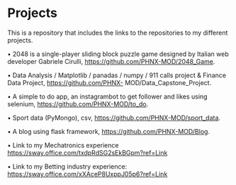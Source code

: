 # Projects
This is a repository that includes the links to the repositories to my different projects.

•    2048 is a single-player sliding block puzzle game designed by Italian web developer Gabriele Cirulli,            https://github.com/PHNX-MOD/2048_Game.

•    Data Analysis / Matplotlib / panadas / numpy / 911 calls project & Finance Data Project, https://github.com/PHNX-      MOD/Data_Capstone_Project.

•   A simple to do app, an instagrambot to get follower and likes using selenium, https://github.com/PHNX-MOD/to_do.

•    Sport data (PyMongo), csv, https://github.com/PHNX-MOD/sport_data.

•    A blog using flask framework, https://github.com/PHNX-MOD/Blog.

•    Link to my Mechatronics experience  https://sway.office.com/txdpRdSG2sEkBGpm?ref=Link  

•    Link to my Betting industry experience: https://sway.office.com/xXAceP8UxppJ05p6?ref=Link
